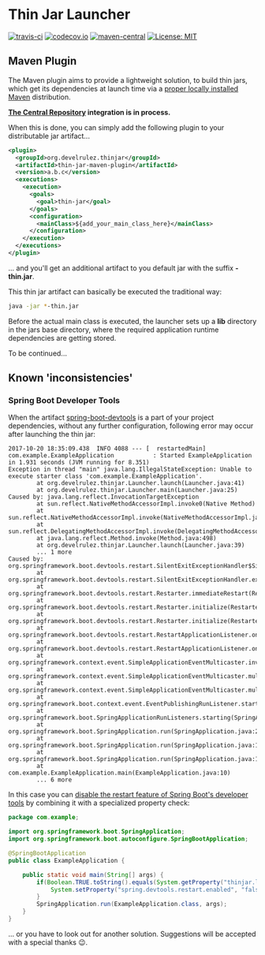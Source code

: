 # Thin Jar Launcher

[![travis-ci](https://api.travis-ci.org/develrulez/thin-jar-launcher.svg)](https://travis-ci.org/develrulez/thin-jar-launcher)
[![codecov.io](https://codecov.io/gh/develrulez/thin-jar-launcher/branch/master/graph/badge.svg)](https://codecov.io/gh/develrulez/thin-jar-launcher)
[![maven-central](https://maven-badges.herokuapp.com/maven-central/org.develrulez.thinjar/thin-jar-parent/badge.svg)](https://maven-badges.herokuapp.com/maven-central/org.develrulez.thinjar/thin-jar-parent)
[![License: MIT](https://img.shields.io/badge/License-MIT-yellow.svg)](https://opensource.org/licenses/MIT)

## Maven Plugin

The Maven plugin aims to provide a lightweight solution, to build thin jars, which get its dependencies at launch time via a [proper locally installed Maven](https://maven.apache.org/install.html) distribution.

**[The Central Repository](http://central.sonatype.org/) integration is in process.**

When this is done, you can simply add the following plugin to your distributable jar artifact...

```xml
<plugin>
  <groupId>org.develrulez.thinjar</groupId>
  <artifactId>thin-jar-maven-plugin</artifactId>
  <version>a.b.c</version>
  <executions>
    <execution>
      <goals>
        <goal>thin-jar</goal>
      </goals>
      <configuration>
        <mainClass>${add_your_main_class_here}</mainClass>
      </configuration>
    </execution>
  </executions>
</plugin>
```

... and you'll get an additional artifact to you default jar with the suffix **-thin.jar**.

This thin jar artifact can basically be executed the traditional way:

```bash
java -jar *-thin.jar
```

Before the actual main class is executed, the launcher sets up a **lib** directory in the jars base directory, where the required application runtime dependencies are getting stored.

To be continued...

## Known 'inconsistencies'

### Spring Boot Developer Tools

When the artifact [spring-boot-devtools](https://docs.spring.io/spring-boot/docs/current/reference/html/using-boot-devtools.html) is a part of your project dependencies, without any further configuration, following error may occur after launching the thin jar:

```text
2017-10-20 18:35:09.438  INFO 4088 --- [  restartedMain] com.example.ExampleApplication           : Started ExampleApplication in 1.931 seconds (JVM running for 8.351)
Exception in thread "main" java.lang.IllegalStateException: Unable to execute starter class 'com.example.ExampleApplication'.
        at org.develrulez.thinjar.Launcher.launch(Launcher.java:41)
        at org.develrulez.thinjar.Launcher.main(Launcher.java:25)
Caused by: java.lang.reflect.InvocationTargetException
        at sun.reflect.NativeMethodAccessorImpl.invoke0(Native Method)
        at sun.reflect.NativeMethodAccessorImpl.invoke(NativeMethodAccessorImpl.java:62)
        at sun.reflect.DelegatingMethodAccessorImpl.invoke(DelegatingMethodAccessorImpl.java:43)
        at java.lang.reflect.Method.invoke(Method.java:498)
        at org.develrulez.thinjar.Launcher.launch(Launcher.java:39)
        ... 1 more
Caused by: org.springframework.boot.devtools.restart.SilentExitExceptionHandler$SilentExitException
        at org.springframework.boot.devtools.restart.SilentExitExceptionHandler.exitCurrentThread(SilentExitExceptionHandler.java:90)
        at org.springframework.boot.devtools.restart.Restarter.immediateRestart(Restarter.java:184)
        at org.springframework.boot.devtools.restart.Restarter.initialize(Restarter.java:163)
        at org.springframework.boot.devtools.restart.Restarter.initialize(Restarter.java:552)
        at org.springframework.boot.devtools.restart.RestartApplicationListener.onApplicationStartingEvent(RestartApplicationListener.java:67)
        at org.springframework.boot.devtools.restart.RestartApplicationListener.onApplicationEvent(RestartApplicationListener.java:45)
        at org.springframework.context.event.SimpleApplicationEventMulticaster.invokeListener(SimpleApplicationEventMulticaster.java:167)
        at org.springframework.context.event.SimpleApplicationEventMulticaster.multicastEvent(SimpleApplicationEventMulticaster.java:139)
        at org.springframework.context.event.SimpleApplicationEventMulticaster.multicastEvent(SimpleApplicationEventMulticaster.java:122)
        at org.springframework.boot.context.event.EventPublishingRunListener.starting(EventPublishingRunListener.java:69)
        at org.springframework.boot.SpringApplicationRunListeners.starting(SpringApplicationRunListeners.java:48)
        at org.springframework.boot.SpringApplication.run(SpringApplication.java:292)
        at org.springframework.boot.SpringApplication.run(SpringApplication.java:1118)
        at org.springframework.boot.SpringApplication.run(SpringApplication.java:1107)
        at com.example.ExampleApplication.main(ExampleApplication.java:10)
        ... 6 more
```

In this case you can [disable the restart feature of Spring Boot's developer tools](https://docs.spring.io/spring-boot/docs/current/reference/html/using-boot-devtools.html#using-boot-devtools-restart-disable) by combining it with a specialized property check:

```java
package com.example;

import org.springframework.boot.SpringApplication;
import org.springframework.boot.autoconfigure.SpringBootApplication;

@SpringBootApplication
public class ExampleApplication {

    public static void main(String[] args) {
        if(Boolean.TRUE.toString().equals(System.getProperty("thinjar.launcher.active"))){
            System.setProperty("spring.devtools.restart.enabled", "false");
        }
        SpringApplication.run(ExampleApplication.class, args);
    }
}

```

... or you have to look out for another solution. Suggestions will be accepted with a special thanks :wink:.